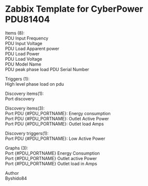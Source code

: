 # Zabbix Template for CyberPower PDU81404


Items (8):   
PDU Input Frequency		
PDU Input Voltage		
PDU Load Apparent power		
PDU Load Power		
PDU Load Voltage		
PDU Model Name		
PDU peak phase load
PDU Serial Number

Triggers (1):  
High level phase load on pdu

Discovery items(1):   
Port discovery

Discovery items(3):  
Port PDU {#PDU_PORTNAME}: Energy consumption  
Port PDU {#PDU_PORTNAME}: Outlet Active Power  
Port PDU {#PDU_PORTNAME}: Outlet load Amps  

Discovery triggers(1):  
Port PDU {#PDU_PORTNAME}: Low Active Power

Graphs (3):  
Port {#PDU_PORTNAME} Energy Consumption  
Port {#PDU_PORTNAME} Outlet active Power  
Port {#PDU_PORTNAME} Outlet load in Amps  

Author  
Byshido84